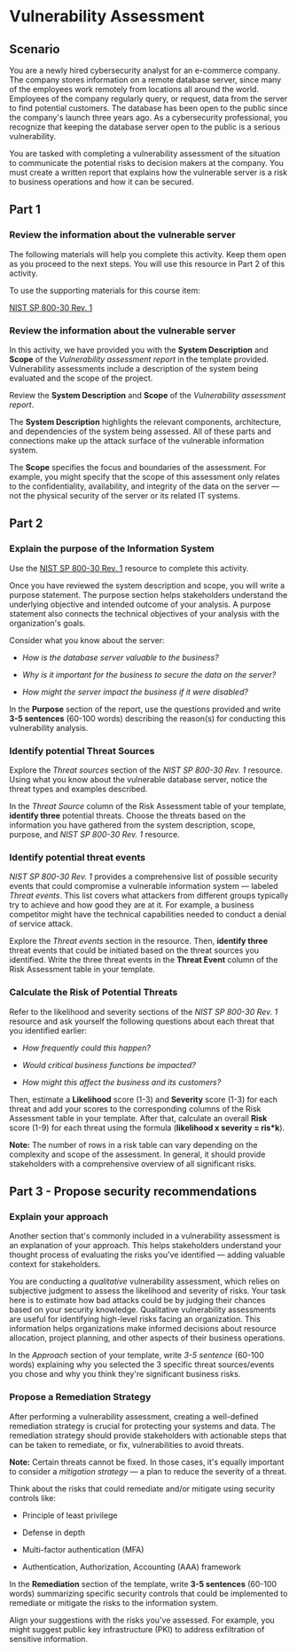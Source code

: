 # Vulnerability Assessment 

## Scenario

You are a newly hired cybersecurity analyst for an e-commerce company. The company stores information on a remote database server, since many of the employees work remotely from locations all around the world. Employees of the company regularly query, or request, data from the server to find potential customers. The database has been open to the public since the company's launch three years ago. As a cybersecurity professional, you recognize that keeping the database server open to the public is a serious vulnerability.

You are tasked with completing a vulnerability assessment of the situation to communicate the potential risks to decision makers at the company. You must create a written report that explains how the vulnerable server is a risk to business operations and how it can be secured.

## Part 1

### Review the information about the vulnerable server
The following materials will help you complete this activity. Keep them open as you proceed to the next steps. You will use this resource in Part 2 of this activity.

To use the supporting materials for this course item:

[NIST SP 800-30 Rev. 1](https://csrc.nist.gov/pubs/sp/800/30/r1/final)

### Review the information about the vulnerable server
In this activity, we have provided you with the **System Description** and **Scope** of the *Vulnerability assessment report* in the template provided. Vulnerability assessments include a description of the system being evaluated and the scope of the project.

Review the **System Description** and **Scope** of the *Vulnerability assessment report*.

The **System Description** highlights the relevant components, architecture, and dependencies of the system being assessed. All of these parts and connections make up the attack surface of the vulnerable information system.

The **Scope** specifies the focus and boundaries of the assessment. For example, you might specify that the scope of this assessment only relates to the confidentiality, availability, and integrity of the data on the server — not the physical security of the server or its related IT systems.

## Part 2

### Explain the purpose of the Information System

Use the [NIST SP 800-30 Rev. 1](https://csrc.nist.gov/pubs/sp/800/30/r1/final) resource to complete this activity.

Once you have reviewed  the  system description and scope, you will write  a purpose statement. The purpose section helps stakeholders understand the underlying objective and intended outcome of your analysis. A purpose statement also connects the technical objectives of your analysis with the organization's goals.

Consider what you know about the server:

* *How is the database server valuable to the business?*

* *Why is it important for the business to secure the data on the server?*

* *How might the server impact the business if it were disabled?*

In the **Purpose** section of the report, use the questions provided and write **3-5 sentences** (60-100 words) describing the reason(s) for conducting this vulnerability analysis.

### Identify potential Threat Sources

Explore the *Threat sources* section of the *NIST SP 800-30 Rev. 1* resource. Using what you know about the vulnerable database server, notice the threat types and examples described.

In the *Threat Source* column of the Risk Assessment table of your template, **identify three** potential threats. Choose the threats based on the information you have gathered from the system description, scope, purpose, and *NIST SP 800-30 Rev. 1* resource.

### Identify potential threat events

*NIST SP 800-30 Rev. 1* provides a comprehensive list of possible security events that could compromise a vulnerable information system — labeled *Threat events*. This list covers what attackers from different groups typically try to achieve and how good they are at it. For example, a business competitor might have the technical capabilities needed to conduct a denial of service attack.

Explore the *Threat events* section in the resource. Then, **identify three** threat events that could be initiated based on the threat sources you identified. Write the three threat events in the **Threat Event** column of the Risk Assessment table in your template.

### Calculate the Risk of Potential Threats

Refer to the likelihood and severity sections of the *NIST SP 800-30 Rev. 1* resource and ask yourself the following questions about each threat that you identified earlier:

* *How frequently could this happen?*

* *Would critical business functions be impacted?*

* *How might this affect the business and its customers?*

Then, estimate a **Likelihood** score (1-3) and **Severity** score (1-3) for each threat and add your scores to the corresponding columns of the Risk Assessment table in your template. After that, calculate an overall **Risk** score (1-9) for each threat using the formula (**likelihood x severity = ris*k**).

**Note:** The number of rows in a risk table can vary depending on the complexity and scope of the assessment. In general, it should provide stakeholders with a comprehensive overview of all significant risks.

## Part 3 - Propose security recommendations

### Explain your approach

Another section that's commonly included in a vulnerability assessment is an explanation of your approach. This helps stakeholders understand your thought process of evaluating the risks you've identified — adding valuable context for stakeholders.

You are conducting a *qualitative* vulnerability assessment, which relies on subjective judgment to assess the likelihood and severity of risks. Your task here is to estimate how bad attacks could be by judging their chances based on your security knowledge. Qualitative vulnerability assessments are useful for identifying high-level risks facing an organization. This information helps organizations make informed decisions about resource allocation, project planning, and other aspects of their business operations.

In the *Approach* section of your template, write *3-5 sentence* (60-100 words) explaining why you selected the 3 specific threat sources/events you chose and why you think they're significant business risks.

### Propose a Remediation Strategy

After performing a vulnerability assessment, creating a well-defined remediation strategy is crucial for protecting your systems and data.  The remediation strategy should provide stakeholders with actionable steps that can be taken to remediate, or fix, vulnerabilities to avoid threats.

**Note:** Certain threats cannot be fixed. In those cases, it's equally important to consider a *mitigation strategy* — a plan to reduce the severity of a threat.

Think about the risks that could remediate and/or mitigate using security controls like:

* Principle of least privilege 

* Defense in depth

* Multi-factor authentication (MFA)

* Authentication, Authorization, Accounting (AAA) framework

In the **Remediation** section of the template, write **3-5 sentences** (60-100 words) summarizing specific security controls that could be implemented to remediate or mitigate the risks to the information system.

Align your suggestions with the risks you've assessed. For example, you might suggest public key infrastructure (PKI) to address exfiltration of sensitive information. 
